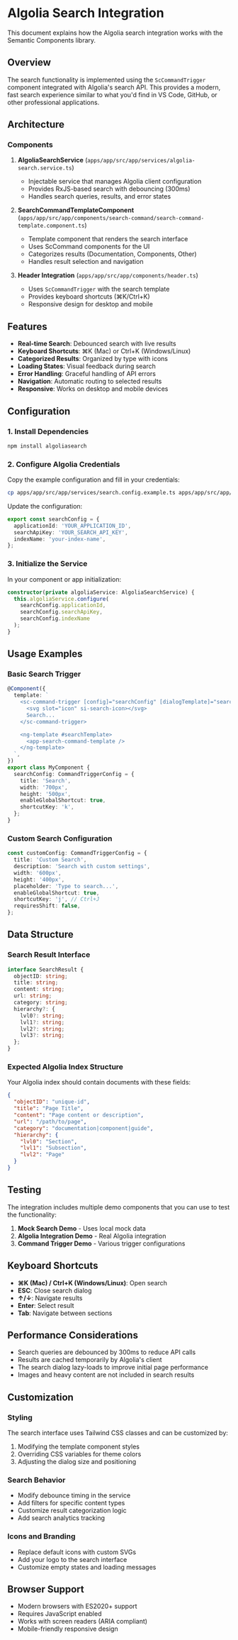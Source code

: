 # Algolia Search Integration

This document explains how the Algolia search integration works with the Semantic Components library.

## Overview

The search functionality is implemented using the `ScCommandTrigger` component integrated with Algolia's search API. This provides a modern, fast search experience similar to what you'd find in VS Code, GitHub, or other professional applications.

## Architecture

### Components

1. **AlgoliaSearchService** (`apps/app/src/app/services/algolia-search.service.ts`)
   - Injectable service that manages Algolia client configuration
   - Provides RxJS-based search with debouncing (300ms)
   - Handles search queries, results, and error states

2. **SearchCommandTemplateComponent** (`apps/app/src/app/components/search-command/search-command-template.component.ts`)
   - Template component that renders the search interface
   - Uses ScCommand components for the UI
   - Categorizes results (Documentation, Components, Other)
   - Handles result selection and navigation

3. **Header Integration** (`apps/app/src/app/components/header.ts`)
   - Uses `ScCommandTrigger` with the search template
   - Provides keyboard shortcuts (⌘K/Ctrl+K)
   - Responsive design for desktop and mobile

## Features

- **Real-time Search**: Debounced search with live results
- **Keyboard Shortcuts**: ⌘K (Mac) or Ctrl+K (Windows/Linux)
- **Categorized Results**: Organized by type with icons
- **Loading States**: Visual feedback during search
- **Error Handling**: Graceful handling of API errors
- **Navigation**: Automatic routing to selected results
- **Responsive**: Works on desktop and mobile devices

## Configuration

### 1. Install Dependencies

```bash
npm install algoliasearch
```

### 2. Configure Algolia Credentials

Copy the example configuration and fill in your credentials:

```bash
cp apps/app/src/app/services/search.config.example.ts apps/app/src/app/services/search.config.ts
```

Update the configuration:

```typescript
export const searchConfig = {
  applicationId: 'YOUR_APPLICATION_ID',
  searchApiKey: 'YOUR_SEARCH_API_KEY',
  indexName: 'your-index-name',
};
```

### 3. Initialize the Service

In your component or app initialization:

```typescript
constructor(private algoliaService: AlgoliaSearchService) {
  this.algoliaService.configure(
    searchConfig.applicationId,
    searchConfig.searchApiKey,
    searchConfig.indexName
  );
}
```

## Usage Examples

### Basic Search Trigger

```typescript
@Component({
  template: `
    <sc-command-trigger [config]="searchConfig" [dialogTemplate]="searchTemplate">
      <svg slot="icon" si-search-icon></svg>
      Search...
    </sc-command-trigger>

    <ng-template #searchTemplate>
      <app-search-command-template />
    </ng-template>
  `,
})
export class MyComponent {
  searchConfig: CommandTriggerConfig = {
    title: 'Search',
    width: '700px',
    height: '500px',
    enableGlobalShortcut: true,
    shortcutKey: 'k',
  };
}
```

### Custom Search Configuration

```typescript
const customConfig: CommandTriggerConfig = {
  title: 'Custom Search',
  description: 'Search with custom settings',
  width: '600px',
  height: '400px',
  placeholder: 'Type to search...',
  enableGlobalShortcut: true,
  shortcutKey: 'j', // Ctrl+J
  requiresShift: false,
};
```

## Data Structure

### Search Result Interface

```typescript
interface SearchResult {
  objectID: string;
  title: string;
  content: string;
  url: string;
  category: string;
  hierarchy?: {
    lvl0?: string;
    lvl1?: string;
    lvl2?: string;
    lvl3?: string;
  };
}
```

### Expected Algolia Index Structure

Your Algolia index should contain documents with these fields:

```json
{
  "objectID": "unique-id",
  "title": "Page Title",
  "content": "Page content or description",
  "url": "/path/to/page",
  "category": "documentation|component|guide",
  "hierarchy": {
    "lvl0": "Section",
    "lvl1": "Subsection",
    "lvl2": "Page"
  }
}
```

## Testing

The integration includes multiple demo components that you can use to test the functionality:

1. **Mock Search Demo** - Uses local mock data
2. **Algolia Integration Demo** - Real Algolia integration
3. **Command Trigger Demo** - Various trigger configurations

## Keyboard Shortcuts

- **⌘K (Mac) / Ctrl+K (Windows/Linux)**: Open search
- **ESC**: Close search dialog
- **↑/↓**: Navigate results
- **Enter**: Select result
- **Tab**: Navigate between sections

## Performance Considerations

- Search queries are debounced by 300ms to reduce API calls
- Results are cached temporarily by Algolia's client
- The search dialog lazy-loads to improve initial page performance
- Images and heavy content are not included in search results

## Customization

### Styling

The search interface uses Tailwind CSS classes and can be customized by:

1. Modifying the template component styles
2. Overriding CSS variables for theme colors
3. Adjusting the dialog size and positioning

### Search Behavior

- Modify debounce timing in the service
- Add filters for specific content types
- Customize result categorization logic
- Add search analytics tracking

### Icons and Branding

- Replace default icons with custom SVGs
- Add your logo to the search interface
- Customize empty states and loading messages

## Browser Support

- Modern browsers with ES2020+ support
- Requires JavaScript enabled
- Works with screen readers (ARIA compliant)
- Mobile-friendly responsive design
